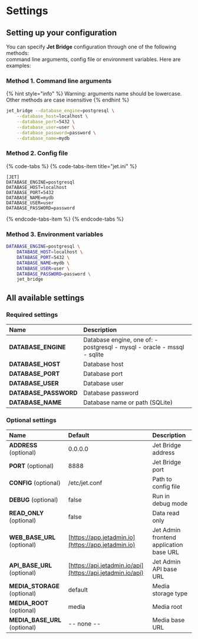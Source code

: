 # Settings

## Setting up your configuration

You can specify **Jet Bridge** configuration through one of the following methods:  
command line arguments, config file or environment variables. Here are examples:

### Method 1. Command line arguments

{% hint style="info" %}
Warning: arguments name should be lowercase. Other methods are case insensitive
{% endhint %}

```bash
jet_bridge --database_engine=postgresql \
    --database_host=localhost \
    --database_port=5432 \
    --database_user=user \
    --database_password=password \
    --database_name=mydb
```

### Method 2. Config file

{% code-tabs %}
{% code-tabs-item title="jet.ini" %}
```text
[JET]
DATABASE_ENGINE=postgresql
DATABASE_HOST=localhost
DATABASE_PORT=5432
DATABASE_NAME=mydb
DATABASE_USER=user
DATABASE_PASSWORD=password
```
{% endcode-tabs-item %}
{% endcode-tabs %}

### Method 3. Environment variables

```bash
DATABASE_ENGINE=postgresql \
    DATABASE_HOST=localhost \
    DATABASE_PORT=5432 \
    DATABASE_NAME=mydb \
    DATABASE_USER=user \
    DATABASE_PASSWORD=password \
    jet_bridge
```

## All available settings

### Required settings

| **Name** | Description |
| :--- | :--- |
| **DATABASE\_ENGINE** | Database engine, one of: - postgresql - mysql - oracle - mssql - sqlite |
| **DATABASE\_HOST** | Database host |
| **DATABASE\_PORT** | Database port |
| **DATABASE\_USER** | Database user |
| **DATABASE\_PASSWORD** | Database password |
| **DATABASE\_NAME** | Database name or path \(SQLite\) |

### Optional settings

| Name | Default | Description |
| :--- | :--- | :--- |
| **ADDRESS** \(optional\) | 0.0.0.0 | Jet Bridge address |
| **PORT** \(optional\) | 8888 | Jet Bridge port |
| **CONFIG** \(optional\) | /etc/jet.conf | Path to config file |
| **DEBUG** \(optional\) | false | Run in debug mode |
| **READ\_ONLY** \(optional\) | false | Data read only |
| **WEB\_BASE\_URL** \(optional\) | [https://app.jetadmin.io](https://app.jetadmin.io) | Jet Admin frontend application base URL |
| **API\_BASE\_URL** \(optional\) | [https://api.jetadmin.io/api](https://api.jetadmin.io/api) | Jet Admin API base URL |
| **MEDIA\_STORAGE** \(optional\) | default | Media storage type |
| **MEDIA\_ROOT** \(optional\) | media | Media root |
| **MEDIA\_BASE\_URL** \(optional\) | -- none -- | Media base URL |
